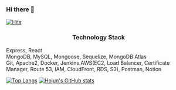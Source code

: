  ### Hi there 👋

[![Hits](https://hits.seeyoufarm.com/api/count/incr/badge.svg?url=https%3A%2F%2Fgithub.com%2Ftea-lemon-balm&count_bg=%2379C83D&title_bg=%23555555&icon=&icon_color=%23E7E7E7&title=hits&edge_flat=true)](https://hits.seeyoufarm.com)

<h3 align="center">Technology Stack</h3>
Express, React
<br>
MongoDB, MySQL, Mongoose, Sequelize, MongoDB Atlas
<br>
Git, Apache2, Docker, Jenkins AWS(EC2, Load Balancer, Certificate Manager, Route 53, IAM, CloudFront, RDS, S3),
Postman, Notion

<!--
<p align="center">
 <img src="https://img.shields.io/badge/javascript-F7DF1E>&nbsp
 <img src="https://img.shields.io/badge/express-black?style=for-the-badge&logo=express&logoColor=white">&nbsp
 <img src="https://img.shields.io/badge/React-61DAFB?style=for-the-badge&logo=React&logoColor=black">&nbsp
 <br>
 <img src="https://img.shields.io/badge/MongoDB-black?style=for-the-badge&logo=MongoDB&logoColor=#47A248">&nbsp
 <img src="https://img.shields.io/badge/MySQL-black?style=for-the-badge&logo=MySQL&logoColor=#4479A1">&nbsp
 <img src="https://img.shields.io/badge/Sequelize-black?style=for-the-badge&logo=MySQL&logoColor=#52B0E7">&nbsp
 <br>
 <img src="https://img.shields.io/badge/Git-black?style=for-the-badge&logo=MySQL&logoColor=#52B0E7">&nbsp
 <img src="https://img.shields.io/badge/Apache2-black?style=for-the-badge&logo=MySQL&logoColor=#52B0E7">&nbsp
 <img src="https://img.shields.io/badge/Docker-black?style=for-the-badge&logo=MySQL&logoColor=#52B0E7">&nbsp
 <img src="https://img.shields.io/badge/Jenkins-black?style=for-the-badge&logo=MySQL&logoColor=#52B0E7">&nbsp
</p>
-->

[![Top Langs](https://github-readme-stats.vercel.app/api/top-langs/?username=tea-lemon-balm&layout=compact)](https://github.com/anuraghazra/github-readme-stats)
[![Hojun's GitHub stats](https://github-readme-stats.vercel.app/api?username=tea-lemon-balm&theme=radical)](https://github.com/anuraghazra/github-readme-stats)
